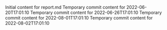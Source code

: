 Initial content for report.md
Temporary commit content for 2022-06-20T17:01:10
Temporary commit content for 2022-06-26T17:01:10
Temporary commit content for 2022-08-01T17:01:10
Temporary commit content for 2022-08-02T17:01:10
